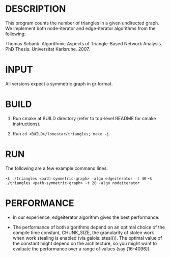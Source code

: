 DESCRIPTION 
===========

This program counts the number of triangles in a given undirected graph. We 
implement both node-iterator and edge-iterator algorithms from the following:

Thomas Schank. Algorithmic Aspects of Triangle-Based Network Analysis. PhD
Thesis. Universitat Karlsruhe. 2007.


INPUT
===========

All versions expect a symmetric graph in gr format.


BUILD
===========

1. Run cmake at BUILD directory (refer to top-level README for cmake instructions).

2. Run `cd <BUILD>/lonestar/triangles; make -j`


RUN
===========

The following are a few example command lines.

-`$ ./triangles <path-symmetric-graph> -algo edgeiterator -t 40`
-`$ ./triangles <path-symmetric-graph> -t 20 -algo nodeiterator`


PERFORMANCE
===========

- In our experience, edgeiterator algorithm gives the best performance.

- The performance of both algorithms depend on an optimal choice of the compile 
time constant, CHUNK_SIZE, the granularity of stolen work when work stealing is 
enabled (via galois::steal()). The optimal value of the constant might depend on 
the architecture, so you might want to evaluate the performance over a range of 
values (say [16-4096]).
